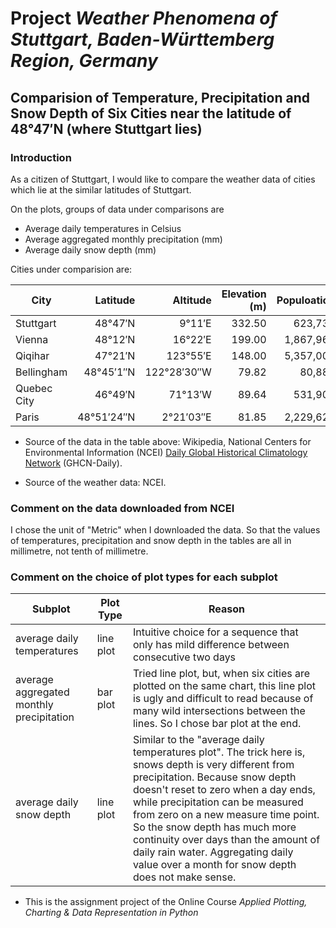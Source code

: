 # Project *Weather Phenomena of Stuttgart, Baden-Württemberg Region, Germany*

## Comparision of Temperature, Precipitation and Snow Depth of Six Cities near the latitude of 48°47′N (where Stuttgart lies)

### Introduction

As a citizen of Stuttgart, I would like to compare the weather data of cities which lie at the similar latitudes of Stuttgart. 

On the plots, groups of data under comparisons are

* Average daily temperatures in Celsius
* Average aggregated monthly precipitation (mm)
* Average daily snow depth (mm)


Cities under comparision are: 

City | Latitude | Altitude | Elevation (m) | Populoation | Country
-----|---------:|---------:|----------:|-----------:|-----------|
Stuttgart | 48°47′N  | 9°11′E | 332.50 | 623,738 | Germany
Vienna | 48°12′N | 16°22′E | 199.00  | 1,867,960 | Austria
Qiqihar | 47°21′N | 123°55′E |  148.00  | 5,357,003 | China
Bellingham | 48°45′1″N | 122°28′30″W | 79.82  | 80,885 | USA
Quebec City | 46°49′N | 71°13′W | 89.64   | 531,902 | Canada
Paris | 48°51′24″N | 2°21′03″E |  81.85  |  2,229,621 | France


* Source of the data in the table above: Wikipedia, National Centers for Environmental Information (NCEI) [Daily Global Historical Climatology Network](https://www1.ncdc.noaa.gov/pub/data/ghcn/daily/readme.txt) (GHCN-Daily).
 
* Source of the weather data: NCEI.

### Comment on the data downloaded from NCEI

I chose the unit of "Metric" when I downloaded the data. So that the values of temperatures, precipitation and snow depth in the tables are all in millimetre, not tenth of millimetre.  


### Comment on the choice of plot types for each subplot

Subplot  | Plot Type | Reason
---------|-----------|--------
average daily temperatures | line plot | Intuitive choice for a sequence that only has mild difference between consecutive two days
average aggregated monthly precipitation | bar plot | Tried line plot, but, when six cities are plotted on the same chart, this line plot is ugly and difficult to read because of many wild intersections between the lines. So I chose bar plot at the end. 
average daily snow depth | line plot | Similar to the "average daily temperatures plot". The trick here is, snows depth is very different from precipitation. Because snow depth doesn't reset to zero when a day ends, while precipitation can be measured from zero on a new measure time point. So the snow depth has much more continuity over days than the amount of daily rain water. Aggregating daily value over a month for snow depth does not make sense. 

* This is the assignment project of the Online Course *Applied Plotting, Charting & Data Representation in Python*